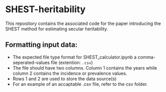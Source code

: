 # SHEST-heritability
This repository contains the associated code for the paper introducing the SHEST method for estimating secular heritability.

## Formatting input data:

* The expected file type format for SHEST_calculator.ipynb a comma-seperated-values file (extention: `.csv`)
* The file should have two columns. Column 1 contains the years while column 2 contains the incidence or prevalence values.
* Rows 1 and 2 are used to store the data source(s)
* For an example of an accaptable .csv file, refer to the csv folder.

